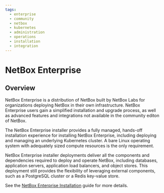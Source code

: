 ```yaml
---
tags:
  - enterprise
  - community
  - netbox
  - kubernetes
  - administration
  - operations
  - installation
  - integration
---
```


# NetBox Enterprise

## Overview

NetBox Enterprise is a distribution of NetBox built by NetBox Labs for organizations deploying NetBox in their own infrastructure. NetBox Enterprise users gain a simplified installation and upgrade process, as well as advanced features and integrations not available in the community editon of NetBox.

<!--
## Deployment

NetBox Enterprise supports two different deployment models to best address varying requirements and environments.
-->

The NetBox Enterprise installer provides a fully managed, hands-off installation experience for installing NetBox Enterprise, including deploying and managing an underlying Kubernetes cluster.
A bare Linux operating system with adequately sized compute resources is the only requirement.

NetBox Enterprise installer deployments deliver all the components and dependencies required to deploy and operate NetBox, including databases, application servers, application load balancers, and object stores.
This deployment still provides the flexibility of leveraging external components, such as a PostgreSQL cluster or a Redis key-value store.

See the [NetBox Enterprise Installation](nbe-ec-installation.md) guide for more details.

<!--
### KOTS installation

The Kubernetes Off-The-Shelf (KOTS) installation provides a more customizable installation experience of NetBox Enterprise. For organizations that are  operating their own Kubernetes environments, the KOTS installation enables them to deploy NetBox in their own k8s cluster. KOTS deployments include all the necessary components and take care of all the dependencies just like NetBox Enterprise installer deployments. They also provide the same flexibility in leveraging external components, such as a PostgreSQL cluster or an S3 Object Store.

See the [NetBox Enterprise KOTS Installation](nbe-kots-installation.md) guide for more details.
-->
